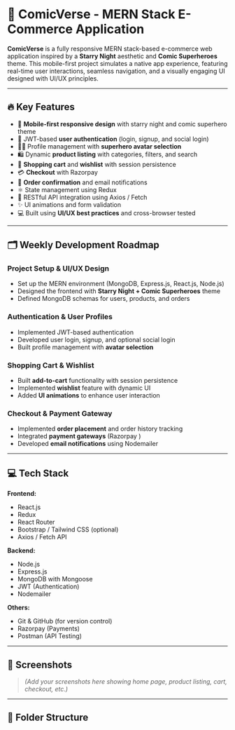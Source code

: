# 🌌 ComicVerse - MERN Stack E-Commerce Application

**ComicVerse** is a fully responsive MERN stack-based e-commerce web application inspired by a **Starry Night** aesthetic and **Comic Superheroes** theme. This mobile-first project simulates a native app experience, featuring real-time user interactions, seamless navigation, and a visually engaging UI designed with UI/UX principles.

---

## 🔥 Key Features

- 📱 **Mobile-first responsive design** with starry night and comic superhero theme  
- 🔐 JWT-based **user authentication** (login, signup, and social login)
- 🧑‍🎨 Profile management with **superhero avatar selection**
- 🛍️ Dynamic **product listing** with categories, filters, and search
- 🛒 **Shopping cart** and **wishlist** with session persistence
- 💳 **Checkout** with Razorpay 
- 📩 **Order confirmation** and email notifications
- ⚛️ State management using Redux
- 🔁 RESTful API integration using Axios / Fetch
- ✨ UI animations and form validation
- 💻 Built using **UI/UX best practices** and cross-browser tested

---

## 🗂️ Weekly Development Roadmap

### Project Setup & UI/UX Design
- Set up the MERN environment (MongoDB, Express.js, React.js, Node.js)
- Designed the frontend with **Starry Night + Comic Superheroes** theme
- Defined MongoDB schemas for users, products, and orders

### Authentication & User Profiles
- Implemented JWT-based authentication
- Developed user login, signup, and optional social login
- Built profile management with **avatar selection**


### Shopping Cart & Wishlist
- Built **add-to-cart** functionality with session persistence
- Implemented **wishlist** feature with dynamic UI
- Added **UI animations** to enhance user interaction

### Checkout & Payment Gateway
- Implemented **order placement** and order history tracking
- Integrated **payment gateways** (Razorpay )
- Developed **email notifications** using Nodemailer

---

## 💻 Tech Stack

**Frontend:**
- React.js
- Redux
- React Router
- Bootstrap / Tailwind CSS (optional)
- Axios / Fetch API

**Backend:**
- Node.js
- Express.js
- MongoDB with Mongoose
- JWT (Authentication)
- Nodemailer

**Others:**
- Git & GitHub (for version control)
- Razorpay (Payments)
- Postman (API Testing)

---

## 📸 Screenshots

> *(Add your screenshots here showing home page, product listing, cart, checkout, etc.)*

---

## 📁 Folder Structure

